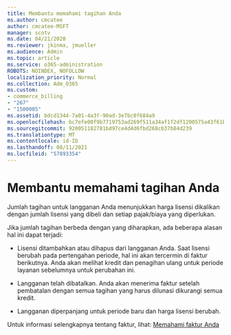 ```yaml
---
title: Membantu memahami tagihan Anda
ms.author: cmcatee
author: cmcatee-MSFT
manager: scotv
ms.date: 04/21/2020
ms.reviewer: jkinma, jmueller
ms.audience: Admin
ms.topic: article
ms.service: o365-administration
ROBOTS: NOINDEX, NOFOLLOW
localization_priority: Normal
ms.collection: Adm_O365
ms.custom:
- commerce_billing
- "267"
- "1500005"
ms.assetid: bdcd1344-7a01-4a3f-90ad-3e7bc0f684a9
ms.openlocfilehash: bc7efe00f9b7719753ad269f511a34af1f2df1200575a43f61b916a2a735ae12
ms.sourcegitcommit: 920051182781bd97ce4d4d6fbd268cb37b84d239
ms.translationtype: MT
ms.contentlocale: id-ID
ms.lasthandoff: 08/11/2021
ms.locfileid: "57893354"
---
```

# <a name="help-understanding-your-bill"></a>Membantu memahami tagihan Anda

Jumlah tagihan untuk langganan Anda menunjukkan harga lisensi dikalikan dengan jumlah lisensi yang dibeli dan setiap pajak/biaya yang diperlukan.
  
Jika jumlah tagihan berbeda dengan yang diharapkan, ada beberapa alasan hal ini dapat terjadi:
  
- Lisensi ditambahkan atau dihapus dari langganan Anda. Saat lisensi berubah pada pertengahan periode, hal ini akan tercermin di faktur berikutnya. Anda akan melihat kredit dan penagihan ulang untuk periode layanan sebelumnya untuk perubahan ini.

- Langganan telah dibatalkan. Anda akan menerima faktur setelah pembatalan dengan semua tagihan yang harus dilunasi dikurangi semua kredit.

- Langganan diperpanjang untuk periode baru dan harga lisensi berubah.

Untuk informasi selengkapnya tentang faktur, lihat: [Memahami faktur Anda](https://docs.microsoft.com/microsoft-365/commerce/billing-and-payments/understand-your-invoice2)